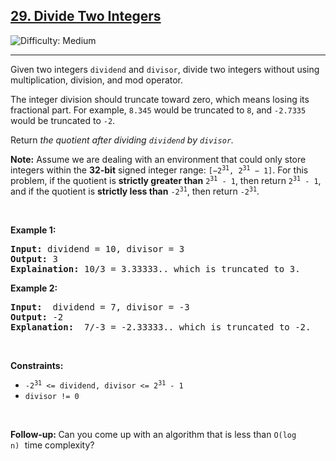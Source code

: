 
<h2><a href="https://leetcode.com/problems/divide-two-integers">29. Divide Two Integers</a></h2> <img src='https://img.shields.io/badge/Difficulty-Medium-Yellow' alt='Difficulty: Medium' /><hr>


<p>Given two integers <code>dividend</code> and <code>divisor</code>, divide two integers without using multiplication, division, and mod operator.</p>

<p>The integer division should truncate toward zero, which means losing its fractional part. For example, <code>8.345</code> would be truncated to <code>8</code>, and <code>-2.7335</code> would be truncated to <code>-2</code>.</p>
<p>Return <em>the quotient after dividing <code>dividend</code> by <code>divisor</code>.</em></p>
<p><strong>Note:</strong> Assume we are dealing with an environment that could only store integers within the <strong>32-bit</strong> signed integer range: <code>[−2<sup>31</sup>, 2<sup>31</sup> − 1]</code>. For this problem, if the quotient is <strong>strictly greater than</strong> <code>2<sup>31</sup> - 1</code>, then return <code>2<sup>31</sup> - 1</code>, and if the quotient is <strong>strictly less than</strong> <code>-2<sup>31</sup></code>, then return <code>-2<sup>31</sup></code>.</p>


<p>&nbsp;</p>
<p><strong class="example">Example 1:</strong></p>

<pre>
<strong>Input:</strong> dividend = 10, divisor = 3
<strong>Output:</strong> 3
<strong>Explaination:</strong> 10/3 = 3.33333.. which is truncated to 3.
</pre>

<p><strong class="example">Example 2:</strong></p>

<pre>
<strong>Input:</strong>  dividend = 7, divisor = -3
<strong>Output:</strong> -2
<strong>Explanation:</strong>  7/-3 = -2.33333.. which is truncated to -2.
</pre>


<p>&nbsp;</p>
<p><strong>Constraints:</strong></p>

<ul>
	<li><code>-2<sup>31</sup> <= dividend, divisor <= 2<sup>31</sup> - 1</code></li>
  <li><code>divisor != 0</code></li>
</ul>

<p>&nbsp;</p>
<strong>Follow-up:&nbsp;</strong>Can you come up with an algorithm that is less than <code>O(log n)</code><font face="monospace">&nbsp;</font>time complexity?
